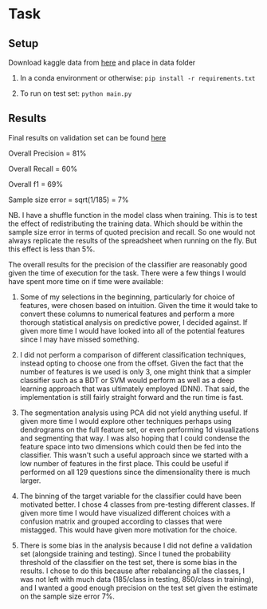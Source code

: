 # Task 
  
## Setup 

Download kaggle data from [here](https://drive.google.com/open?id=1o5ZTT1O173Qr8Ye_2Rx7f_9W37Mhdfq3) and place in data folder

1) In a conda environment or otherwise: `pip install -r requirements.txt`

2) To run on test set: `python main.py` 

## Results 
Final results on validation set can be found [here](http://bit.ly/kaggle_survey_classifier)

Overall Precision = 81%

Overall Recall = 60%

Overall f1 = 69%

Sample size error = sqrt(1/185) = 7%

NB. I have a shuffle function in the model class when training. This is to test the effect of redistributing the training data. Which should be within the sample size error in terms of quoted precision and recall. So one would not always replicate the results of the spreadsheet when running on the fly. But this effect is less than 5%. 

The overall results for the precision of the classifier are reasonably good given the time of execution for the task. There were a few things I would have spent more time on if time were available:

1) Some of my selections in the beginning, particularly for choice of features, were chosen based on intuition. Given the time it would take to convert these columns to numerical features and perform a more thorough statistical analysis on predictive power,  I decided against. If given more time I would have looked into all of the potential features since I may have missed something. 

2) I did not perform a comparison of different classification techniques, instead opting to choose one from the offset. Given the fact that the number of features is we used is only 3, one might think that a simpler classifier such as a BDT or SVM would perform as well as a deep learning approach that was ultimately employed (DNN). That said, the implementation is still fairly straight forward and the run time is fast.  

3) The segmentation analysis using PCA did not yield anything useful. If given more time I would explore other techniques perhaps using dendrograms on the full feature set, or even performing 1d visualizations and segmenting that way. I was also hoping that I could condense the feature space into two dimensions which could then be fed into the classifier. This wasn't such a useful approach since we started with a low number of features in the first place. This could be useful if performed on all 129 questions since the dimensionality there is much larger.

4) The binning of the target variable for the classifier could have been motivated better. I chose 4 classes from pre-testing different classes. If given more time I would have visualized different choices with a confusion matrix and grouped according to classes that were mistagged. This would have given more motivation for the choice.  

5) There is some bias in the analysis because I did not define a validation set (alongside training and testing). Since I tuned the probability threshold of the classifier on the test set, there is some bias in the results. I chose to do this because after rebalancing all the classes, I was not left with much data (185/class in testing, 850/class in training), and I wanted a good enough precision on the test set given the estimate on the sample size error 7%. 
